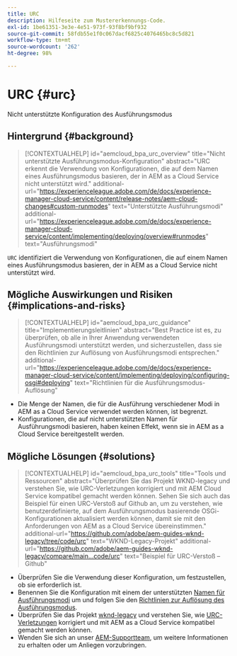 ```yaml
---
title: URC
description: Hilfeseite zum Mustererkennungs-Code.
exl-id: 1be61351-3e3e-4e51-973f-93f8bf9bf932
source-git-commit: 58fdb55e1f0c067dacf6825c4076465bc8c5d821
workflow-type: tm+mt
source-wordcount: '262'
ht-degree: 98%

---
```


# URC {#urc}

Nicht unterstützte Konfiguration des Ausführungsmodus

## Hintergrund {#background}

>[!CONTEXTUALHELP]
>id="aemcloud_bpa_urc_overview"
>title="Nicht unterstützte Ausführungsmodus-Konfiguration"
>abstract="URC erkennt die Verwendung von Konfigurationen, die auf dem Namen eines Ausführungsmodus basieren, der in AEM as a Cloud Service nicht unterstützt wird."
>additional-url="https://experienceleague.adobe.com/de/docs/experience-manager-cloud-service/content/release-notes/aem-cloud-changes#custom-runmodes" text="Unterstützte Ausführungsmodi"
>additional-url="https://experienceleague.adobe.com/de/docs/experience-manager-cloud-service/content/implementing/deploying/overview#runmodes" text="Ausführungsmodi"

`URC` identifiziert die Verwendung von Konfigurationen, die auf einem Namen eines Ausführungsmodus basieren, der in AEM as a Cloud Service nicht unterstützt wird.

## Mögliche Auswirkungen und Risiken {#implications-and-risks}

>[!CONTEXTUALHELP]
>id="aemcloud_bpa_urc_guidance"
>title="Implementierungsleitlinien"
>abstract="Best Practice ist es, zu überprüfen, ob alle in Ihrer Anwendung verwendeten Ausführungsmodi unterstützt werden, und sicherzustellen, dass sie den Richtlinien zur Auflösung von Ausführungsmodi entsprechen."
>additional-url="https://experienceleague.adobe.com/de/docs/experience-manager-cloud-service/content/implementing/deploying/configuring-osgi#deploying" text="Richtlinien für die Ausführungsmodus-Auflösung"

* Die Menge der Namen, die für die Ausführung verschiedener Modi in AEM as a Cloud Service verwendet werden können, ist begrenzt.
* Konfigurationen, die auf nicht unterstützten Namen für Ausführungsmodi basieren, haben keinen Effekt, wenn sie in AEM as a Cloud Service bereitgestellt werden.

## Mögliche Lösungen {#solutions}

>[!CONTEXTUALHELP]
>id="aemcloud_bpa_urc_tools"
>title="Tools und Ressourcen"
>abstract="Überprüfen Sie das Projekt WKND-legacy und verstehen Sie, wie URC-Verletzungen korrigiert und mit AEM Cloud Service kompatibel gemacht werden können. Sehen Sie sich auch das Beispiel für einen URC-Verstoß auf Github an, um zu verstehen, wie benutzerdefinierte, auf dem Ausführungsmodus basierende OSGi-Konfigurationen aktualisiert werden können, damit sie mit den Anforderungen von AEM as a Cloud Service übereinstimmen."
>additional-url="https://github.com/adobe/aem-guides-wknd-legacy/tree/code/urc" text="WKND-Legacy-Projekt"
>additional-url="https://github.com/adobe/aem-guides-wknd-legacy/compare/main...code/urc" text="Beispiel für URC-Verstoß – Github"

* Überprüfen Sie die Verwendung dieser Konfiguration, um festzustellen, ob sie erforderlich ist.
* Benennen Sie die Konfiguration mit einem der unterstützten [Namen für Ausführungsmodi](https://experienceleague.adobe.com/de/docs/experience-manager-cloud-service/content/release-notes/aem-cloud-changes#custom-runmodes) um und folgen Sie den [Richtlinien zur Auflösung des Ausführungsmodus](https://experienceleague.adobe.com/de/docs/experience-manager-cloud-service/content/implementing/deploying/configuring-osgi#runmode-resolution).
* Überprüfen Sie das Projekt [wknd-legacy](https://github.com/adobe/aem-guides-wknd-legacy/tree/code/urc) und verstehen Sie, wie [URC-Verletzungen](https://github.com/adobe/aem-guides-wknd-legacy/compare/main...code/urc) korrigiert und mit AEM as a Cloud Service kompatibel gemacht werden können.
* Wenden Sie sich an unser [AEM-Supportteam](https://helpx.adobe.com/de/enterprise/using/support-for-experience-cloud.html), um weitere Informationen zu erhalten oder um Anliegen vorzubringen.
